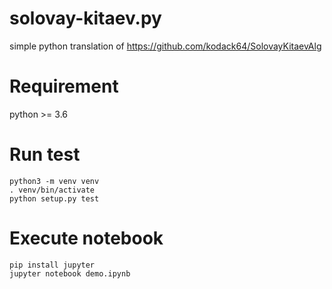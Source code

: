 solovay-kitaev.py
=================
simple python translation of 
https://github.com/kodack64/SolovayKitaevAlg

Requirement
===========
python >= 3.6

Run test
=========
```
python3 -m venv venv
. venv/bin/activate
python setup.py test
```

Execute notebook
================
```
pip install jupyter
jupyter notebook demo.ipynb

```
